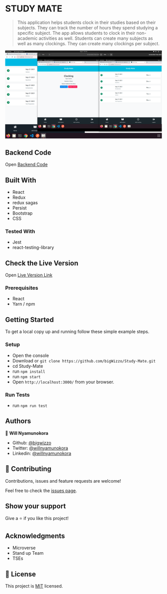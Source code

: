 # STUDY MATE

> This application helps students clock in their studies based on their subjects. They can track the number of hours they spend studying a specific subject. The app allows students to clock in their non-academic activities as well. Students can create many subjects as well as many clockings. They can create many clockings per subject.

![ScreenShot](./screenshot.png)

## Backend Code

Open [Backend Code](https://github.com/BigWizzo/Study-Mate-AP)

## Built With

- React
- Redux
- redux sagas
- Persist
- Bootstrap
- CSS

### Tested With

- Jest
- react-testing-library

## Check the Live Version

Open [Live Version Link](https://study-mate-frontend.netlify.app/login)

### Prerequisites

- React
- Yarn / npm

## Getting Started

To get a local copy up and running follow these simple example steps.

### Setup

- Open the console
- Download or `git clone https://github.com/bigWizzo/Study-Mate.git`
- cd Study-Mate
- run `npm install`
- run `npm start`
- Open `http://localhost:3000/` from your browser.

### Run Tests

- run `npm run test`

## Authors

👤 **Will Nyamunokora**

- Github: [@bigwizzo](https://github.com/bigwizzo)
- Twitter: [@willnyamunokora](https://twitter.com/willnyamunokora)
- Linkedin: [@willnyamunokora](https://linkedin.com/in/willnyamunokora)

## 🤝 Contributing

Contributions, issues and feature requests are welcome!

Feel free to check the [issues page](https://github.com/bigWizzo/Study-Mate/issues).

## Show your support

Give a ⭐️ if you like this project!

## Acknowledgments

- Microverse
- Stand up Team
- TSEs

## 📝 License

This project is [MIT](https://opensource.org/licenses/MIT) licensed.

